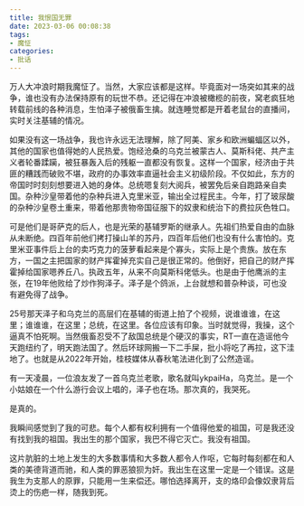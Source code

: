 ```yaml
---
title: 我恨国无罪
date: 2023-03-06 00:08:38
tags:
- 魔怔
categories:
- 批话
---
```


万人大冲浪时期我魔怔了。当然，大家应该都是这样。毕竟面对一场突如其来的战争，谁也没有办法保持原有的玩世不恭。还记得在冲浪被橄榄的前夜，窝老疯狂地转载前线的各种消息，生怕泽子被俄畜生擒。就连睡觉都是开着老鼠台的直播间，实时关注基辅的情况。

如果没有这一场战争，我也许永远无法理解，除了阿美、家乡和欧洲蝙蝠区以外，其他的国家也值得她的人民热爱。饱经沧桑的乌克兰被蒙古人、莫斯科佬、共产主义者轮番蹂躏，被狂暴轰入后的残躯一直都没有恢复。这样一个国家，经济由于共匪的糟践而破败不堪，政府的办事效率直逼社会主义初级阶段。不仅如此，东方的帝国时时刻刻想要进入她的身体。总统嗯复刻大阅兵，被罢免后亲自跑路亲自卖国。杂种沙皇带着他的杂种兵进入克里米亚，输出全过程民主。今年，打了玻尿酸的杂种沙皇卷土重来，带着他那贵物帝国征服下的奴隶和统治下的费拉灰色牲口。

可是他们是哥萨克的后人，也是光荣的基辅罗斯的继承人。先祖们热爱自由的血脉从未断绝。四百年前他们拷打操山羊的苏丹，四百年后他们也没有什么害怕的。克里米亚事件后上台的卖巧克力的菠萝看起来是个寡头，实际上是个贵族。放在东方，一国之主把国家的财产挥霍掉充实自己是很正常的。他倒好，把自己的财产挥霍掉给国家嗯养丘八。执政五年，从来不向莫斯科佬低头。也是由于他鹰派的主张，在19年他败给了炒作狗泽子。泽子是个鸽派，上台就想和普杂种谈，可也没有避免得了战争。

25号那天泽子和乌克兰的高层们在基辅的街道上拍了个视频，说谁谁谁，在这里；谁谁谁，在这里；总统，在这里。各位应该有印象。当时就觉得，我操，这个逼真不怕死啊。当然俄畜忍受不了敌国总统是个硬汉的事实，RT一直在造谣他今天跑纽约了，明天跑法国了。然后环球网搬一下二手屎，批小将吃了再拉，这下洼地了。也就是从2022年开始，桂枝媒体从春秋笔法进化到了公然造谣。

有一天凌晨，一位浪友发了一首乌克兰老歌，歌名就叫ykpaiHa，乌克兰。是一个小姑娘在一个什么游行会议上唱的，泽子也在场。那次真的，我哭死。

是真的。

我瞬间感觉到了我的可悲。每个人都有权利拥有一个值得他爱的祖国，可是我还没有找到我的祖国。我出生的那个国家，我巴不得它灭亡。我没有祖国。

这片肮脏的土地上发生的大多数事情和大多数人都令人作呕，它每时每刻都在和人类的美德背道而驰，和人类的罪恶狼狈为奸。我出生在这里一定是一个错误。这是我生为支那人的原罪，只能用一生来偿还。哪怕选择离开，支的烙印会像奴隶背后烫上的伤疤一样，随我到死。
